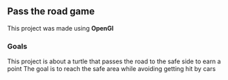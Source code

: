 ## Pass the road game
This project was made using **OpenGl**
### Goals
This project is about a turtle that passes the road to the safe side to earn a point
The goal is to reach the safe area while avoiding getting hit by cars
